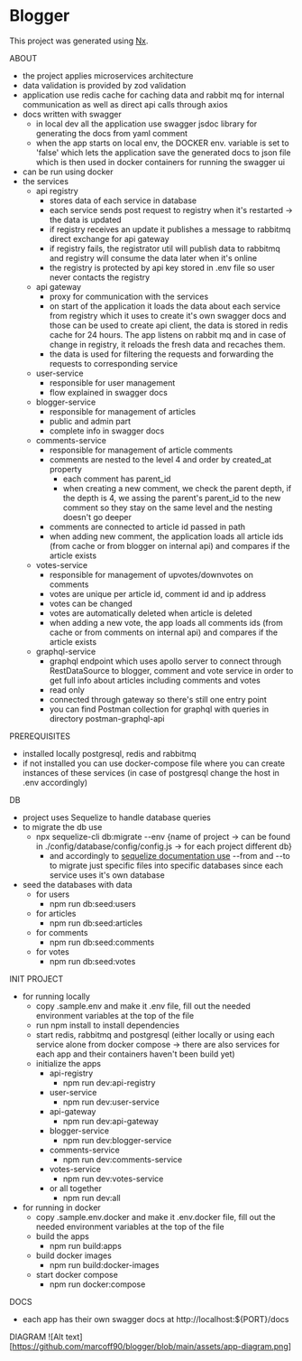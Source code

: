 # Blogger

This project was generated using [Nx](https://nx.dev).

ABOUT
- the project applies microservices architecture
- data validation is provided by zod validation
- application use redis cache for caching data and rabbit mq for internal communication as well as direct api calls 
  through axios
- docs written with swagger
  - in local dev all the application use swagger jsdoc library for generating the docs from yaml comment
  - when the app starts on local env, the DOCKER env. variable is set to 'false' which lets the application save the generated docs to json file which is then used in docker containers for running the swagger ui
- can be run using docker
- the services
  - api registry
    - stores data of each service in database
    - each service sends post request to registry when it's restarted -> the data is updated
    - if registry receives an update it publishes a message to rabbitmq direct exchange for api gateway
    - if registry fails, the registrator util will publish data to rabbitmq and registry will consume the data later 
      when it's online
    - the registry is protected by api key stored in .env file so user never contacts the registry
  - api gateway
    - proxy for communication with the services
    - on start of the application it loads the data about each service from registry which it uses to create it's own swagger docs and those can be used to create api client, the data is stored in redis cache for 24 hours. The app listens on rabbit mq and in case of change in registry, it reloads the fresh data and recaches them.
    - the data is used for filtering the requests and forwarding the requests to corresponding service
  - user-service
    - responsible for user management
    - flow explained in swagger docs
  - blogger-service
    - responsible for management of articles
    - public and admin part
    - complete info in swagger docs
  - comments-service
    - responsible for management of article comments
    - comments are nested to the level 4 and order by created_at property
      - each comment has parent_id
      - when creating a new comment, we check the parent depth, if the depth is 4, we assing the parent's parent_id 
        to the new comment so they stay on the same level and the nesting doesn't go deeper
    - comments are connected to article id passed in path
    - when adding new comment, the application loads all article ids (from cache or from blogger on internal api) 
      and compares if the article exists
  - votes-service
    - responsible for management of upvotes/downvotes on comments
    - votes are unique per article id, comment id and ip address
    - votes can be changed
    - votes are automatically deleted when article is deleted
    - when adding a new vote, the app loads all comments ids (from cache or from comments on internal api) and 
      compares if the article exists
  - graphql-service
    - graphql endpoint which uses apollo server to connect through RestDataSource to blogger, comment and vote 
      service in order to get full info about articles including comments and votes
    - read only
    - connected through gateway so there's still one entry point
    - you can find Postman collection for graphql with queries in directory postman-graphql-api

PREREQUISITES
- installed locally postgresql, redis and rabbitmq
- if not installed you can use docker-compose file where you can create instances of these services (in case of postgresql change the host in .env accordingly)

DB
- project uses Sequelize to handle database queries
- to migrate the db use
  - npx sequelize-cli db:migrate --env {name of project -> can be found in ./config/database/config/config.js -> for 
    each project different db}
    - and accordingly to [sequelize documentation use](https://sequelize.org/docs/v6/other-topics/migrations/) --from and --to to migrate just specific files into specific 
      databases since each service uses it's own database
- seed the databases with data
  - for users
    - npm run db:seed:users
  - for articles
    - npm run db:seed:articles
  - for comments
    - npm run db:seed:comments
  - for votes
    - npm run db:seed:votes

INIT PROJECT
- for running locally
  - copy .sample.env and make it .env file, fill out the needed environment variables at the top of the file
  - run npm install to install dependencies
  - start redis, rabbitmq and postgresql (either locally or using each service alone from docker compose -> there are also services for each app and their containers haven't been build yet)
  - initialize the apps
    - api-registry
      - npm run dev:api-registry
    - user-service
      - npm run dev:user-service
    - api-gateway
      - npm run dev:api-gateway
    - blogger-service
      - npm run dev:blogger-service
    - comments-service
      - npm run dev:comments-service
    - votes-service
      - npm run dev:votes-service
    - or all together
      - npm run dev:all
- for running in docker
  - copy .sample.env.docker and make it .env.docker file, fill out the needed environment variables at the top of the file
  - build the apps
    - npm run build:apps
  - build docker images
    - npm run build:docker-images
  - start docker compose
    - npm run docker:compose

DOCS
- each app has their own swagger docs at http://localhost:${PORT}/docs

DIAGRAM
![Alt text][https://github.com/marcoff90/blogger/blob/main/assets/app-diagram.png]
